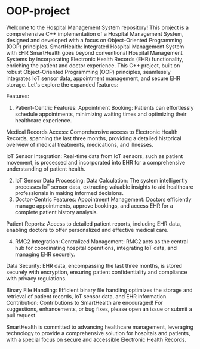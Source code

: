# OOP-project
Welcome to the Hospital Management System repository! This project is a comprehensive C++ implementation of a Hospital Management System, designed and developed with a focus on Object-Oriented Programming (OOP) principles.
SmartHealth: Integrated Hospital Management System with EHR
SmartHealth goes beyond conventional Hospital Management Systems by incorporating Electronic Health Records (EHR) functionality, enriching the patient and doctor experience. This C++ project, built on robust Object-Oriented Programming (OOP) principles, seamlessly integrates IoT sensor data, appointment management, and secure EHR storage. Let's explore the expanded features:

Features:
1. Patient-Centric Features:
Appointment Booking: Patients can effortlessly schedule appointments, minimizing waiting times and optimizing their healthcare experience.

Medical Records Access: Comprehensive access to Electronic Health Records, spanning the last three months, providing a detailed historical overview of medical treatments, medications, and illnesses.

IoT Sensor Integration: Real-time data from IoT sensors, such as patient movement, is processed and incorporated into EHR for a comprehensive understanding of patient health.

2. IoT Sensor Data Processing:
Data Calculation: The system intelligently processes IoT sensor data, extracting valuable insights to aid healthcare professionals in making informed decisions.
3. Doctor-Centric Features:
Appointment Management: Doctors efficiently manage appointments, approve bookings, and access EHR for a complete patient history analysis.

Patient Reports: Access to detailed patient reports, including EHR data, enabling doctors to offer personalized and effective medical care.

4. RMC2 Integration:
Centralized Management: RMC2 acts as the central hub for coordinating hospital operations, integrating IoT data, and managing EHR securely.

Data Security: EHR data, encompassing the last three months, is stored securely with encryption, ensuring patient confidentiality and compliance with privacy regulations.

Binary File Handling: Efficient binary file handling optimizes the storage and retrieval of patient records, IoT sensor data, and EHR information.
Contribution:
Contributions to SmartHealth are encouraged! For suggestions, enhancements, or bug fixes, please open an issue or submit a pull request.

SmartHealth is committed to advancing healthcare management, leveraging technology to provide a comprehensive solution for hospitals and patients, with a special focus on secure and accessible Electronic Health Records.
